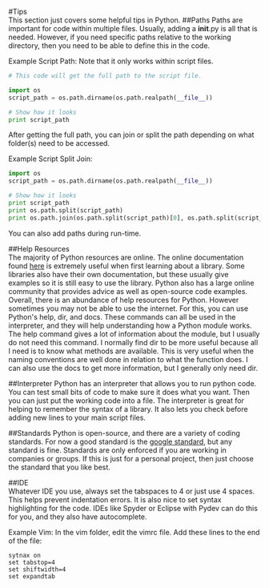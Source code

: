 #Tips  
This section just covers some helpful tips in Python.
##Paths 
Paths are important for code within multiple files. Usually, adding a __init__.py is all that is needed. However, if you need specific paths relative to the working directory, then you need to be able to define this in the code.


Example Script Path:
Note that it only works within script files.
```python
# This code will get the full path to the script file.

import os
script_path = os.path.dirname(os.path.realpath(__file__))

# Show how it looks
print script_path
```
 
After getting the full path, you can join or split the path depending on what folder(s) need to be accessed. 

Example Script Split Join:
```python
import os
script_path = os.path.dirname(os.path.realpath(__file__))

# Show how it looks
print script_path
print os.path.split(script_path)
print os.path.join(os.path.split(script_path)[0], os.path.split(script_path)[1])
```


You can also add paths during run-time.

##Help Resources    
The majority of Python resources are online. The online documentation found [here](https://docs.python.org/2/) is extremely useful when first learning about a library. Some libraries also have their own documentation, but these usually give examples so it is still easy to use the library. Python also has a large online community that provides advice as well as open-source code examples. Overall, there is an abundance of help resources for Python.
However sometimes you may not be able to use the internet. For this, you can use Python's help, dir, and docs. These commands can all be used in the interpreter, and they will help understanding how a Python module works. The help command gives a lot of information about the module, but I usually do not need this command. I normally find dir to be more useful because all I need is to know what methods are available. This is very useful when the naming conventions are well done in relation to what the function does. I can also use the docs to get more information, but I generally only need dir.

##Interpreter
Python has an interpreter that allows you to run python code. You can test small bits of code to make sure it does what you want. Then you can just put the working code into a file. The interpreter is great for helping to remember the syntax of a library. It also lets you check before adding new lines to your main script files.
 
##Standards
Python is open-source, and there are a variety of coding standards. For now a good standard is the [google standard](https://google-styleguide.googlecode.com/svn/trunk/pyguide.html), but any standard is fine. Standards are only enforced if you are working in companies or groups. If this is just for a personal project, then just choose the standard that you like best.

##IDE  
Whatever IDE you use, always set the tabspaces to 4 or just use 4 spaces. This helps prevent indentation errors. It is also nice to set syntax highlighting for the code. IDEs like Spyder or Eclipse with Pydev can do this for you, and they also have autocomplete.

Example Vim:
In the vim folder, edit the vimrc file.
Add these lines to the end of the file:
```
sytnax on
set tabstop=4
set shiftwidth=4
set expandtab
```
